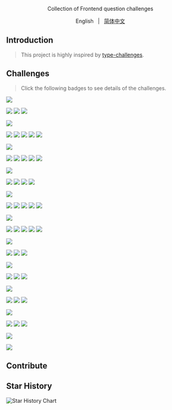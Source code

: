 <div align="center">
  <p>Collection of Frontend question challenges</p>
  <p>English &nbsp; | &nbsp; <a href="./README.zh-CN.md">简体中文</a></p>
</div>

## Introduction

> This project is highly inspired by [type-challenges](https://github.com/type-challenges/type-challenges).

## Challenges

> Click the following badges to see details of the challenges.

<img src="https://img.shields.io/badge/HTML-1-e54d26" />
<p>
  <a href="./questions/html/semantic-tag/README.md"><img src="https://img.shields.io/badge/-1%E3%83%BBsemantic%20tag-e54d26" /></a>
  <a href="./questions/html/seo/README.md"><img src="https://img.shields.io/badge/-3%E3%83%BBseo-e54d26" /></a>
  <a href=""><img src="https://img.shields.io/badge/-1%E3%83%BBiframe-e54d26" /></a>
</p>

<img src="https://img.shields.io/badge/CSS-1-4a90e2" />
<p>
  <a href=""><img src="https://img.shields.io/badge/-1%E3%83%BBselector-4a90e2" /></a>
  <a href=""><img src="https://img.shields.io/badge/-3%E3%83%BBfloat-4a90e2" /></a>
  <a href=""><img src="https://img.shields.io/badge/-3%E3%83%BBflex%20layout-4a90e2" /></a>
  <a href=""><img src="https://img.shields.io/badge/-1%E3%83%BBgrid%20layout-4a90e2" /></a>
  <a href=""><img src="https://img.shields.io/badge/-1%E3%83%BBmedia%20query-4a90e2" /></a>
</p>

<img src="https://img.shields.io/badge/JavaScript-1-f7df1e" />
<p>
  <a href=""><img src="https://img.shields.io/badge/-1%E3%83%BBdata%20type-f7df1e" /></a>
  <a href=""><img src="https://img.shields.io/badge/-3%E3%83%BBprototype-f7df1e" /></a>
  <a href=""><img src="https://img.shields.io/badge/-1%E3%83%BBthis-f7df1e" /></a>
  <a href=""><img src="https://img.shields.io/badge/-1%E3%83%BBarray-f7df1e" /></a>
  <a href=""><img src="https://img.shields.io/badge/-1%E3%83%BBjson-f7df1e" /></a>
</p>

<img src="https://img.shields.io/badge/Vue-1-42b883" />
<p>
  <a href=""><img src="https://img.shields.io/badge/-1%E3%83%BBlifecycle-42b883" /></a>
  <a href=""><img src="https://img.shields.io/badge/-3%E3%83%BBdirective-42b883" /></a>
  <a href=""><img src="https://img.shields.io/badge/-1%E3%83%BBreactivity-42b883" /></a>
  <a href=""><img src="https://img.shields.io/badge/-1%E3%83%BBstyle-42b883" /></a>
</p>

<img src="https://img.shields.io/badge/React-1-087ea4" />
<p>
  <a href=""><img src="https://img.shields.io/badge/-1%E3%83%BBhooks-087ea4" /></a>
  <a href=""><img src="https://img.shields.io/badge/-3%E3%83%BBlifecycle-087ea4" /></a>
  <a href=""><img src="https://img.shields.io/badge/-1%E3%83%BBvirtual%20dom-087ea4" /></a>
  <a href=""><img src="https://img.shields.io/badge/-3%E3%83%BBjsx-087ea4" /></a>
  <a href=""><img src="https://img.shields.io/badge/-3%E3%83%BBhigh%20order%20component-087ea4" /></a>
</p>

<img src="https://img.shields.io/badge/Node-1-417e38" />
<p>
  <a href=""><img src="https://img.shields.io/badge/-1%E3%83%BBbuilt%20in%20module-417e38" /></a>
  <a href=""><img src="https://img.shields.io/badge/-3%E3%83%BBbuffer-417e38" /></a>
  <a href=""><img src="https://img.shields.io/badge/-1%E3%83%BBstream-417e38" /></a>
  <a href=""><img src="https://img.shields.io/badge/-1%E3%83%BBevent%20emitter-417e38" /></a>
  <a href=""><img src="https://img.shields.io/badge/-1%E3%83%BBchild%20process-417e38" /></a>
</p>

<img src="https://img.shields.io/badge/Engineering-1-deeppink" />
<p>
  <a href=""><img src="https://img.shields.io/badge/-1%E3%83%BBmodule%20spec-deeppink" /></a>
  <a href=""><img src="https://img.shields.io/badge/-3%E3%83%BBnpm-deeppink" /></a>
  <a href=""><img src="https://img.shields.io/badge/-1%E3%83%BBwebpack-deeppink" /></a>
</p>

<img src="https://img.shields.io/badge/Browser-1-yellow" />
<p>
  <a href=""><img src="https://img.shields.io/badge/-1%E3%83%BBbrowser%20kernel-yellow" /></a>
  <a href=""><img src="https://img.shields.io/badge/-3%E3%83%BBsecurity%20policy-yellow" /></a>
  <a href=""><img src="https://img.shields.io/badge/-1%E3%83%BBrender%20flow-yellow" /></a>
</p>

<img src="https://img.shields.io/badge/Network-1-teal" />
<p>
  <a href=""><img src="https://img.shields.io/badge/-1%E3%83%BBhttp-teal" /></a>
  <a href=""><img src="https://img.shields.io/badge/-3%E3%83%BBwebsocket-teal" /></a>
  <a href=""><img src="https://img.shields.io/badge/-1%E3%83%BBdns-teal" /></a>
</p>

<img src="https://img.shields.io/badge/Datastruct%20&%20algorithm-1-719f0e" />
<p>
  <a href=""><img src="https://img.shields.io/badge/-1%E3%83%BBstack-719f0e" /></a>
  <a href=""><img src="https://img.shields.io/badge/-3%E3%83%BBqueue-719f0e" /></a>
  <a href=""><img src="https://img.shields.io/badge/-1%E3%83%BBtree-719f0e" /></a>
</p>

<img src="https://img.shields.io/badge/Compatibility-1-blue" />
<p></p>

<img src="https://img.shields.io/badge/Miscellaneous-1-orange" />
<p></p>

## Contribute


## Star History

<picture>
  <source media="(prefers-color-scheme: dark)" srcset="https://api.star-history.com/svg?repos=yaxingson/frontend-question-challenges&type=Date&theme=dark" />
  <source media="(prefers-color-scheme: light)" srcset="https://api.star-history.com/svg?repos=yaxingson/frontend-question-challenges&type=Date" />
  <img alt="Star History Chart" src="https://api.star-history.com/svg?repos=yaxingson/frontend-question-challenges&type=Date" />
</picture>
